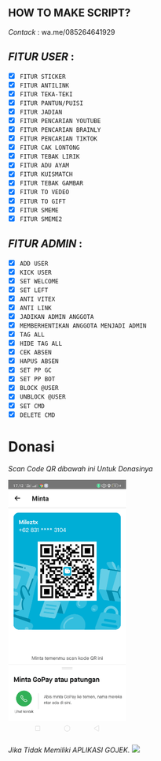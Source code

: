 ## HOW TO MAKE SCRIPT?
_Contack_ : wa.me/085264641929

## *FITUR USER* :
 - [x] ```FITUR STICKER```
 - [x] ```FITUR ANTILINK```
 - [x] ```FITUR TEKA-TEKI```
 - [x] ```FITUR PANTUN/PUISI```
 - [x] ```FITUR JADIAN```
 - [x] ```FITUR PENCARIAN YOUTUBE```
 - [x] ```FITUR PENCARIAN BRAINLY```
 - [x] ```FITUR PENCARIAN TIKTOK```
 - [x] ```FITUR CAK LONTONG```
 - [x] ```FITUR TEBAK LIRIK```
 - [x] ```FITUR ADU AYAM```
 - [x] ```FITUR KUISMATCH```
 - [x] ```FITUR TEBAK GAMBAR```
 - [x] ```FITUR TO VEDEO```
 - [x] ```FITUR TO GIFT```
 - [x] ```FITUR SMEME```
 - [x] ```FITUR SMEME2```

## *FITUR ADMIN* :
 - [x] ```ADD USER```
 - [x] ```KICK USER```
 - [x] ```SET WELCOME```
 - [x] ```SET LEFT```
 - [x] ```ANTI VITEX```
 - [x] ```ANTI LINK```
 - [x] ```JADIKAN ADMIN ANGGOTA```
 - [x] ```MEMBERHENTIKAN ANGGOTA MENJADI ADMIN```
 - [x] ```TAG ALL```
 - [x] ```HIDE TAG ALL```
 - [x] ```CEK ABSEN```
 - [x] ```HAPUS ABSEN```
 - [x] ```SET PP GC```
 - [x] ```SET PP BOT```
 - [x] ```BLOCK @USER```
 - [x] ```UNBLOCK @USER```
 - [x] ```SET CMD```
 - [x] ```DELETE CMD```

# Donasi
*Scan Code QR dibawah ini Untuk Donasinya*

 <img src="https://github.com/MrxMilzu/Zu.js/blob/main/Screenshot_2022-03-25-17-12-50-19_1c37ef63dcf02305cb94eec0e7b7412f.png" width="240" title="Menu" alt="Menu">
</p>

*Jika Tidak Memiliki APLIKASI GOJEK.*
[![](https://img.shields.io/badge/Dana-pay-white?logo=digital&logoColor=blue&labelColor=blue)](https://dana.me/083182423040)
